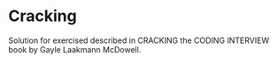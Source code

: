 # Cracking

Solution for exercised described in CRACKING the CODING INTERVIEW book by Gayle Laakmann McDowell.

